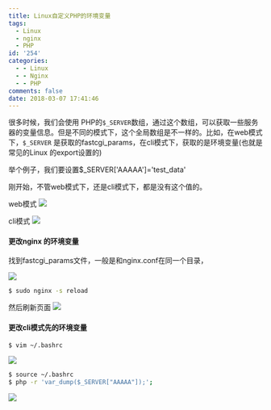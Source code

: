 ```yaml
---
title: Linux自定义PHP的环境变量
tags:
  - Linux
  - nginx
  - PHP
id: '254'
categories:
  - - Linux
  - - Nginx
  - - PHP
comments: false
date: 2018-03-07 17:41:46
---
```


很多时候，我们会使用 PHP的`$_SERVER`数组，通过这个数组，可以获取一些服务器的变量信息。但是不同的模式下，这个全局数组是不一样的。比如，在web模式下，`$_SERVER` 是获取的fastcgi\_params，在cli模式下，获取的是环境变量(也就是常见的Linux 的export设置的)

举个例子，我们要设置$\_SERVER\['AAAAA'\]='test\_data'

刚开始，不管web模式下，还是cli模式下，都是没有这个值的。

web模式 ![](/uploads/2018/03/WX20180307-173333-300x55.png)

cli模式 ![](/uploads/2018/03/WX20180307-173521.png)

#### 更改nginx 的环境变量

找到fastcgi\_params文件，一般是和nginx.conf在同一个目录，

![](/uploads/2018/03/WX20180307-173138.png)

```bash
$ sudo nginx -s reload 
```

然后刷新页面 ![](/uploads/2018/03/WX20180307-173727.png)

#### 更改cli模式先的环境变量

```bash
$ vim ~/.bashrc
```

![](/uploads/2018/03/WX20180307-173048.png)

```bash
$ source ~/.bashrc
$ php -r 'var_dump($_SERVER["AAAAA"]);';
```

![](/uploads/2018/03/WX20180307-173922.png)